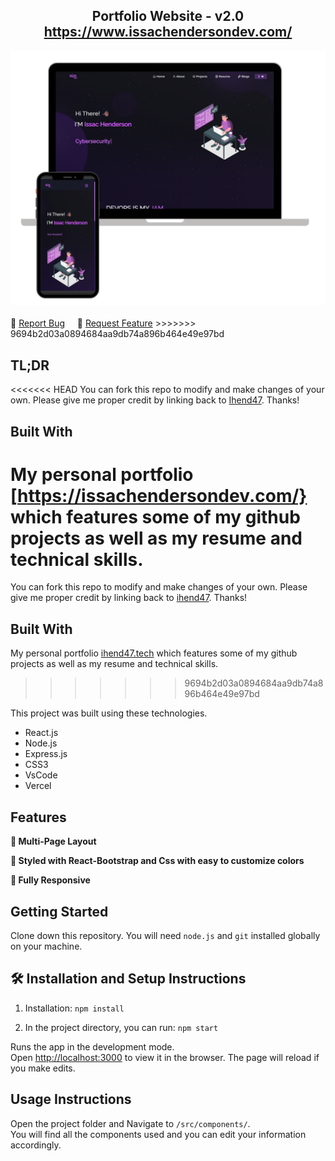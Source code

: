 <h2 align="center">
  Portfolio Website - v2.0<br/>
  <a href="https://catnip-moustache-356.notion.site/Portfolio-Blog-28e81ca52dc54445900249fe715c5dfc" target="_blank">https://www.issachendersondev.com/</a>
</h2>
<div align="center">
  <img alt="Demo" src="./Images/readme-img1.png" />
</div>

<br/>
    🔹
    <a href="https://github.com/ihend47/Portfolio/issues">Report Bug</a> &nbsp; &nbsp;
    🔹
    <a href="https://github.com/ihend47/Portfolio/issues">Request Feature</a>
>>>>>>> 9694b2d03a0894684aa9db74a896b464e49e97bd
</h3>

## TL;DR

<<<<<<< HEAD
You can fork this repo to modify and make changes of your own. Please give me proper credit by linking back to [Ihend47](https://github.com/Ihend47/Portfolio). Thanks!

## Built With

My personal portfolio <a href="https://issachendersondev.com/" target="_blank">[https://issachendersondev.com/}</a> which features some of my github projects as well as my resume and technical skills.<br/>
=======
You can fork this repo to modify and make changes of your own. Please give me proper credit by linking back to [ihend47](https://github.com/ihend47/Portfolio). Thanks!

## Built With

My personal portfolio <a href="https://ihend47.vercel.app/" target="_blank">ihend47.tech</a> which features some of my github projects as well as my resume and technical skills.<br/>
>>>>>>> 9694b2d03a0894684aa9db74a896b464e49e97bd

This project was built using these technologies.

- React.js
- Node.js
- Express.js
- CSS3
- VsCode
- Vercel

## Features

**📖 Multi-Page Layout**

**🎨 Styled with React-Bootstrap and Css with easy to customize colors**

**📱 Fully Responsive**

## Getting Started

Clone down this repository. You will need `node.js` and `git` installed globally on your machine.

## 🛠 Installation and Setup Instructions

1. Installation: `npm install`

2. In the project directory, you can run: `npm start`

Runs the app in the development mode.\
Open [http://localhost:3000](http://localhost:3000) to view it in the browser.
The page will reload if you make edits.

## Usage Instructions

Open the project folder and Navigate to `/src/components/`. <br/>
You will find all the components used and you can edit your information accordingly.

### 
